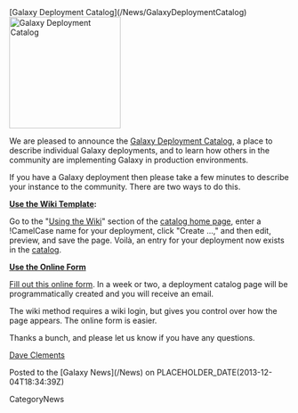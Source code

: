 <div class='newsItemHeader'>[Galaxy Deployment Catalog](/News/GalaxyDeploymentCatalog)</div>

<div class='right'><a href='/Community/Deployments'><img src='/Images/Logos/GalaxyDeploymentCatalog200.png' alt='Galaxy Deployment Catalog' width="200" /></a></div> 

We are pleased to announce the [Galaxy Deployment Catalog](/Community/Deployments), a place to describe individual Galaxy deployments, and to learn how others in the community are implementing Galaxy in production environments.

If you have a Galaxy deployment then please take a few minutes to describe your instance to the community.  There are two ways to do this.

**[Use the Wiki Template](/Community/Deployments#using-the-wiki):**

   Go to the "[Using the Wiki](/Community/Deployments#using-the-wiki)" section of the [catalog home page](/Community/Deployments), enter a !CamelCase name for your deployment, click "Create ...," and then edit, preview, and save the page. Voilà, an entry for your deployment now exists in the [catalog](/Community/Deployments).  

**[Use the Online Form](http://bit.ly/gxydeployform)**

   [Fill out this online form](http://bit.ly/gxydeployform).  In a week or two, a deployment catalog page will be programmatically created and you will receive an email.  

The wiki method requires a wiki login, but gives you control over how the page appears. The online form is easier.

Thanks a bunch, and please let us know if you have any questions.

[Dave Clements](/DaveClements) 

<div class='newsItemFooter'>Posted to the [Galaxy News](/News) on PLACEHOLDER_DATE(2013-12-04T18:34:39Z)</div>

CategoryNews
